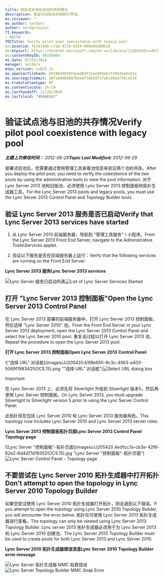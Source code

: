```yaml
---
title: 验证试点池与旧池的共存情况
description: 验证与旧版池共存的引导池。
ms.reviewer: ''
ms.author: serdars
author: serdarsoysal
f1.keywords:
- NOCSH
TOCTitle: Verify pilot pool coexistence with legacy pool
ms:assetid: fe7e14bb-c7eb-4719-b154-009e99360520
ms:mtpsurl: https://technet.microsoft.com/en-us/library/JJ205420(v=OCS.15)
ms:contentKeyID: 48185964
ms.date: 07/23/2014
manager: serdars
mtps_version: v=OCS.15
ms.openlocfilehash: b910939b59fdaed6df32ae504eb2719435a0161e
ms.sourcegitcommit: 36fee89bb887bea4f18b19f17a8c69daf5bc423d
ms.translationtype: MT
ms.contentlocale: zh-CN
ms.lasthandoff: 11/26/2020
ms.locfileid: "49440167"
---
```

# <a name="verify-pilot-pool-coexistence-with-legacy-pool"></a><span data-ttu-id="b3a6d-103">验证试点池与旧池的共存情况</span><span class="sxs-lookup"><span data-stu-id="b3a6d-103">Verify pilot pool coexistence with legacy pool</span></span>

<div data-xmlns="http://www.w3.org/1999/xhtml">

<div class="topic" data-xmlns="http://www.w3.org/1999/xhtml" data-msxsl="urn:schemas-microsoft-com:xslt" data-cs="https://msdn.microsoft.com/">

<div data-asp="https://msdn2.microsoft.com/asp">



</div>

<div id="mainSection">

<div id="mainBody"><span data-ttu-id="b3a6d-104">

<span> </span></span><span class="sxs-lookup"><span data-stu-id="b3a6d-104">

<span> </span></span></span>

<span data-ttu-id="b3a6d-105">_**主题上次修改时间：** 2012-09-29_</span><span class="sxs-lookup"><span data-stu-id="b3a6d-105">_**Topic Last Modified:** 2012-09-29_</span></span>

<span data-ttu-id="b3a6d-106">部署试验池后，您需要通过使用管理工具查看池信息来验证两个池的共存。</span><span class="sxs-lookup"><span data-stu-id="b3a6d-106">After you deploy the pilot pool, you need to verify the coexistence of the two pools by using the administrative tools to view the pool information.</span></span> <span data-ttu-id="b3a6d-107">对于 Lync Server 2013 池和旧版池，必须使用 Lync Server 2013 控制面板和拓扑生成器工具。</span><span class="sxs-lookup"><span data-stu-id="b3a6d-107">For the Lync Server 2013 pools and legacy pools, you must use the Lync Server 2013 Control Panel and Topology Builder tools.</span></span>

<div>

## <a name="verify-that-lync-server-2013-services-have-started"></a><span data-ttu-id="b3a6d-108">验证 Lync Server 2013 服务是否已启动</span><span class="sxs-lookup"><span data-stu-id="b3a6d-108">Verify that Lync Server 2013 services have started</span></span>

1.  <span data-ttu-id="b3a6d-109">从 Lync Server 2013 前端服务器，导航到 "管理工具服务" \\ 小程序。</span><span class="sxs-lookup"><span data-stu-id="b3a6d-109">From the Lync Server 2013 Front End Server, navigate to the Administrative Tools\\Services applet.</span></span>

2.  <span data-ttu-id="b3a6d-110">验证以下服务是否在前端服务器上运行：</span><span class="sxs-lookup"><span data-stu-id="b3a6d-110">Verify that the following services are running on the Front End Server:</span></span>

<span data-ttu-id="b3a6d-111">**Lync Server 2013 服务**</span><span class="sxs-lookup"><span data-stu-id="b3a6d-111">**Lync Server 2013 services**</span></span>

<span data-ttu-id="b3a6d-112">![Lync Server 服务已启动列表](images/JJ205420.cfff9385-6bf6-461c-982c-e727c9f20b70(OCS.15).png "Lync Server 服务已启动列表")</span><span class="sxs-lookup"><span data-stu-id="b3a6d-112">![List of Lync Server Services Started](images/JJ205420.cfff9385-6bf6-461c-982c-e727c9f20b70(OCS.15).png "List of Lync Server Services Started")</span></span>

</div>

<div>

## <a name="open-the-lync-server-2013-control-panel"></a><span data-ttu-id="b3a6d-113">打开 "Lync Server 2013 控制面板"</span><span class="sxs-lookup"><span data-stu-id="b3a6d-113">Open the Lync Server 2013 Control Panel</span></span>

<span data-ttu-id="b3a6d-114">在 Lync Server 2013 部署的前端服务器中，打开 Lync Server 2013 控制面板，然后选择 "Lync Server 2010" 池。</span><span class="sxs-lookup"><span data-stu-id="b3a6d-114">From the Front End Server in your Lync Server 2013 deployment, open the Lync Server 2013 Control Panel and select the Lync Server 2010 pool.</span></span> <span data-ttu-id="b3a6d-115">重复该过程以打开 Lync Server 2013 池。</span><span class="sxs-lookup"><span data-stu-id="b3a6d-115">Repeat the procedure to open the Lync Server 2013 pool.</span></span>

<span data-ttu-id="b3a6d-116">**打开 Lync Server 2013 控制面板**</span><span class="sxs-lookup"><span data-stu-id="b3a6d-116">**Open Lync Server 2013 Control Panel**</span></span>

<span data-ttu-id="b3a6d-117">!["选择 URL" 对话框](images/JJ205420.b1f8e650-9c3c-4563-a403-5069f198342f(OCS.15).png ""选择 URL" 对话框")</span><span class="sxs-lookup"><span data-stu-id="b3a6d-117">![Select URL dialog box](images/JJ205420.b1f8e650-9c3c-4563-a403-5069f198342f(OCS.15).png "Select URL dialog box")</span></span>

<div>


> [!IMPORTANT]  
> <span data-ttu-id="b3a6d-118">在 Lync Server 2013 上，必须先将 Silverlight 升级到 Silverlight 版本5，然后再使用 Lync Server 控制面板。</span><span class="sxs-lookup"><span data-stu-id="b3a6d-118">On Lync Server 2013, you must upgrade Silverlight to Silverlight version 5 prior to using the Lync Server Control Panel.</span></span>



</div>

<span data-ttu-id="b3a6d-119">此拓扑现在包括 Lync Server 2010 和 Lync Server 2013 服务器角色。</span><span class="sxs-lookup"><span data-stu-id="b3a6d-119">This topology now includes Lync Server 2010 and Lync Server 2013 server roles.</span></span>

<span data-ttu-id="b3a6d-120">**Lync Server 2013 控制面板拓扑页面**</span><span class="sxs-lookup"><span data-stu-id="b3a6d-120">**Lync Server 2013 Control Panel Topology page**</span></span>

<span data-ttu-id="b3a6d-121">![Lync Server "控制面板"-拓扑页面](images/JJ205420.4ed1cc7a-cb3e-42f6-82e2-6d4d71d19352(OCS.15).jpg "Lync Server "控制面板"-拓扑页面")</span><span class="sxs-lookup"><span data-stu-id="b3a6d-121">![Lync Server Control Panel - Topology page](images/JJ205420.4ed1cc7a-cb3e-42f6-82e2-6d4d71d19352(OCS.15).jpg "Lync Server Control Panel - Topology page")</span></span>

</div>

<div>

## <a name="dont-attempt-to-open-the-topology-in-lync-server-2010-topology-builder"></a><span data-ttu-id="b3a6d-122">不要尝试在 Lync Server 2010 拓扑生成器中打开拓扑</span><span class="sxs-lookup"><span data-stu-id="b3a6d-122">Don’t attempt to open the topology in Lync Server 2010 Topology Builder</span></span>

<span data-ttu-id="b3a6d-123">如果您尝试使用 Lync Server 2010 拓扑生成器打开拓扑，则会遇到以下错误。</span><span class="sxs-lookup"><span data-stu-id="b3a6d-123">If you attempt to open the topology using Lync Server 2010 Topology Builder, you will encounter the error below.</span></span> <span data-ttu-id="b3a6d-124">拓扑仅可使用 Lync Server 2013 拓扑生成器进行查看。</span><span class="sxs-lookup"><span data-stu-id="b3a6d-124">The topology can only be viewed using Lync Server 2013 Topology Builder.</span></span> <span data-ttu-id="b3a6d-125">Lync server 2013 拓扑生成器必须用于为 Lync Server 2013 和 Lync Server 2010 创建池。</span><span class="sxs-lookup"><span data-stu-id="b3a6d-125">The Lync Server 2013 Topology Builder must be used to create pools for both Lync Server 2013 and Lync Server 2010.</span></span>

<span data-ttu-id="b3a6d-126">**Lync Server 2010 拓扑生成器错误消息**</span><span class="sxs-lookup"><span data-stu-id="b3a6d-126">**Lync Server 2010 Topology Builder error message**</span></span>

<span data-ttu-id="b3a6d-127">![Lync Server 拓扑生成器 MMC 贴靠错误](images/JJ205420.f6666343-c348-4d81-ae0e-6ba5a44e16c4(OCS.15).png "Lync Server 拓扑生成器 MMC 贴靠错误")</span><span class="sxs-lookup"><span data-stu-id="b3a6d-127">![Lync Server Topology Builder MMC Snap Error](images/JJ205420.f6666343-c348-4d81-ae0e-6ba5a44e16c4(OCS.15).png "Lync Server Topology Builder MMC Snap Error")</span></span>

<span data-ttu-id="b3a6d-128"></div>

</div>

<span> </span>

</div>

</div>

</span><span class="sxs-lookup"><span data-stu-id="b3a6d-128"></div>

</div>

<span> </span>

</div>

</div>

</span></span></div>

